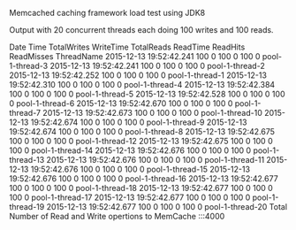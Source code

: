 Memcached caching framework load test using JDK8

Output with 20 concurrent threads each doing 100 writes and 100 reads.

Date        Time          TotalWrites   WriteTime  TotalReads    ReadTime  ReadHits  ReadMisses ThreadName
2015-12-13  19:52:42.241  100           0          100           0         100       0          pool-1-thread-3
2015-12-13  19:52:42.241  100           0          100           0         100       0          pool-1-thread-2
2015-12-13  19:52:42.252  100           0          100           0         100       0          pool-1-thread-1
2015-12-13  19:52:42.310  100           0          100           0         100       0          pool-1-thread-4
2015-12-13  19:52:42.384  100           0          100           0         100       0          pool-1-thread-5
2015-12-13  19:52:42.528  100           0          100           0         100       0          pool-1-thread-6
2015-12-13  19:52:42.670  100           0          100           0         100       0          pool-1-thread-7
2015-12-13  19:52:42.673  100           0          100           0         100       0          pool-1-thread-10
2015-12-13  19:52:42.674  100           0          100           0         100       0          pool-1-thread-9
2015-12-13  19:52:42.674  100           0          100           0         100       0          pool-1-thread-8
2015-12-13  19:52:42.675  100           0          100           0         100       0          pool-1-thread-12
2015-12-13  19:52:42.675  100           0          100           0         100       0          pool-1-thread-14
2015-12-13  19:52:42.676  100           0          100           0         100       0          pool-1-thread-13
2015-12-13  19:52:42.676  100           0          100           0         100       0          pool-1-thread-11
2015-12-13  19:52:42.676  100           0          100           0         100       0          pool-1-thread-15
2015-12-13  19:52:42.676  100           0          100           0         100       0          pool-1-thread-16
2015-12-13  19:52:42.677  100           0          100           0         100       0          pool-1-thread-18
2015-12-13  19:52:42.677  100           0          100           0         100       0          pool-1-thread-17
2015-12-13  19:52:42.677  100           0          100           0         100       0          pool-1-thread-19
2015-12-13  19:52:42.677  100           0          100           0         100       0          pool-1-thread-20
Total Number of Read and Write opertions to MemCache :::4000
